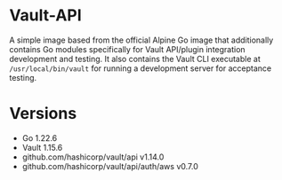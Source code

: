 # Vault-API

A simple image based from the official Alpine Go image that additionally contains Go modules specifically for Vault API/plugin integration development and testing. It also contains the Vault CLI executable at `/usr/local/bin/vault` for running a development server for acceptance testing.

# Versions

- Go 1.22.6
- Vault 1.15.6
- github.com/hashicorp/vault/api v1.14.0
- github.com/hashicorp/vault/api/auth/aws v0.7.0
